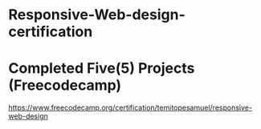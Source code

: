 # Responsive-Web-design-certification
# Completed Five(5) Projects (Freecodecamp)
 
 https://www.freecodecamp.org/certification/temitopesamuel/responsive-web-design
